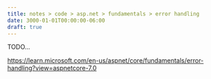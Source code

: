 ```yaml
---
title: notes > code > asp.net > fundamentals > error handling
date: 3000-01-01T00:00:00-06:00
draft: true
---
```


TODO...

https://learn.microsoft.com/en-us/aspnet/core/fundamentals/error-handling?view=aspnetcore-7.0
